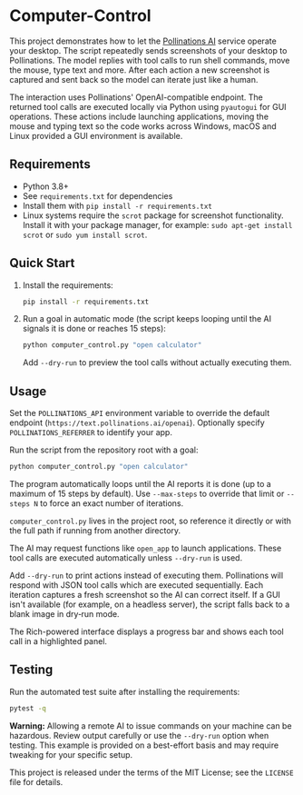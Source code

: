 # Computer-Control

This project demonstrates how to let the [Pollinations AI](https://pollinations.ai)
service operate your desktop. The script repeatedly sends screenshots of your
desktop to Pollinations. The model replies with tool calls to run shell
commands, move the mouse, type text and more. After each action a new screenshot
is captured and sent back so the model can iterate just like a human.

The interaction uses Pollinations' OpenAI-compatible endpoint. The returned tool
calls are executed locally via Python using `pyautogui` for GUI operations.
These actions include launching applications, moving the mouse and typing text
so the code works across Windows, macOS and Linux provided a GUI environment is
available.

## Requirements

- Python 3.8+
- See `requirements.txt` for dependencies
- Install them with `pip install -r requirements.txt`
- Linux systems require the `scrot` package for screenshot functionality. Install
  it with your package manager, for example:
  `sudo apt-get install scrot` or `sudo yum install scrot`.

## Quick Start

1. Install the requirements:

   ```bash
   pip install -r requirements.txt
   ```

2. Run a goal in automatic mode (the script keeps looping until the AI
   signals it is done or reaches 15 steps):

   ```bash
   python computer_control.py "open calculator"
   ```

   Add `--dry-run` to preview the tool calls without actually executing
   them.

## Usage

Set the `POLLINATIONS_API` environment variable to override the default endpoint
(`https://text.pollinations.ai/openai`). Optionally specify
`POLLINATIONS_REFERRER` to identify your app.

Run the script from the repository root with a goal:

```bash
python computer_control.py "open calculator"
```

The program automatically loops until the AI reports it is done (up to a
maximum of 15 steps by default). Use `--max-steps` to override that limit or
`--steps N` to force an exact number of iterations.

`computer_control.py` lives in the project root, so reference it directly
or with the full path if running from another directory.

The AI may request functions like `open_app` to launch applications. These tool
calls are executed automatically unless `--dry-run` is used.

Add `--dry-run` to print actions instead of executing them. Pollinations will
respond with JSON tool calls which are executed sequentially. Each iteration
captures a fresh screenshot so the AI can correct itself. If a GUI isn't
available (for example, on a headless server), the script falls back to a blank
image in dry‑run mode.


The Rich-powered interface displays a progress bar and shows each tool call in
a highlighted panel.

## Testing

Run the automated test suite after installing the requirements:

```bash
pytest -q
```


**Warning:** Allowing a remote AI to issue commands on your machine can be
hazardous. Review output carefully or use the `--dry-run` option when testing.
This example is provided on a best-effort basis and may require tweaking for
your specific setup.

This project is released under the terms of the MIT License; see
the `LICENSE` file for details.
